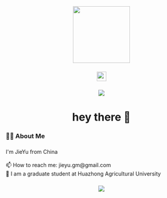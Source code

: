 <div align="center">
  <img height="150" src="https://media4.giphy.com/media/v1.Y2lkPTc5MGI3NjExdGxiaHdrZTE1N2ZyanA4cGx0c3c2emlwdHRxcmR6ZGpjbW40ZWIxNSZlcD12MV9pbnRlcm5hbF9naWZfYnlfaWQmY3Q9Zw/JIX9t2j0ZTN9S/giphy.gif"  />
</div>

###

<div align="center">
  <img src="https://img.shields.io/static/v1?message=WeChat&logo=wechat&label=Y13986042076&color=7BB32A&logoColor=white&labelColor=&style=for-the-badge" height="25" alt="wechat logo"  />
</div>

###

<div align="center">
  <img src="https://visitor-badge.laobi.icu/badge?page_id=YuJieROOT.YuJieROOT&"  />
</div>

###

<h1 align="center">hey there 👋</h1>

###

<h3 align="left">👩‍💻  About Me</h3>

###

<p align="left">I'm JieYu from China<br><br>📫 How to reach me: jieyu.gm@gmail.com<br>🔭 I am a graduate student at Huazhong Agricultural University<br></p>


###

<div align="center">
  <img src="https://profile-counter.glitch.me/YuJieROOT/count.svg?"  />
</div>

###
